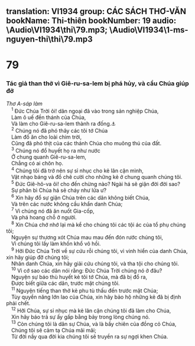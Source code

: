 translation: VI1934
group: CÁC SÁCH THƠ-VĂN
bookName: Thi-thiên 
bookNumber: 19
audio: \Audio\VI1934\thi\79.mp3; \Audio\VI1934\1-ms-nguyen-thi\thi\79.mp3
-------

<div class="title"><h1>79</h1><h3>Tác giả than thở vì Giê-ru-sa-lem bị phá hủy, và cầu Chúa giúp đỡ</h3><i>Thơ A-sáp làm</i></div>
<span class="verse thi_79_1"> <sup>1</sup> Đức Chúa Trời ôi! dân ngoại đã vào trong sản nghiệp Chúa, <br/> Làm ô uế đền thánh của Chúa, <br/> Và làm cho Giê-ru-sa-lem thành ra đống.<a data-toggle="tooltip" data-placement="bottom" title="2Vua 25:8-10; 2Su 36:17-19; Gie 52:12-14">⚓</a><br/></span>
<span class="verse thi_79_2"> <sup>2</sup> Chúng nó đã phó thây các tôi tớ Chúa <br/> Làm đồ ăn cho loài chim trời, <br/> Cũng đã phó thịt của các thánh Chúa cho muông thú của đất. <br/></span>
<span class="verse thi_79_3"> <sup>3</sup> Chúng nó đổ huyết họ ra như nước <br/> Ở chung quanh Giê-ru-sa-lem, <br/> Chẳng có ai chôn họ. <br/></span>
<span class="verse thi_79_4"> <sup>4</sup> Chúng tôi đã trở nên sự sỉ nhục cho kẻ lân cận mình, <br/> Vật nhạo báng và đồ chê cười cho những kẻ ở chung quanh chúng tôi. <br/></span>
<span class="verse thi_79_5"> <sup>5</sup> Đức Giê-hô-va ôi! cho đến chừng nào? Ngài há sẽ giận đời đời sao? <br/> Sự phân bì Chúa há sẽ cháy như lửa ư? <br/></span>
<span class="verse thi_79_6"> <sup>6</sup> Xin hãy đổ sự giận Chúa trên các dân không biết Chúa, <br/> Và trên các nước không cầu khẩn danh Chúa; <br/></span>
<span class="verse thi_79_7"> <sup>7</sup> Vì chúng nó đã ăn nuốt Gia-cốp, <br/> Và phá hoang chỗ ở người. <br/></span>
<span class="verse thi_79_8"> <sup>8</sup> Xin Chúa chớ nhớ lại mà kể cho chúng tôi các tội ác của tổ phụ chúng tôi; <br/> Nguyện sự thương xót Chúa mau mau đến đón rước chúng tôi, <br/> Vì chúng tôi lấy làm khốn khổ vô hồi. <br/></span>
<span class="verse thi_79_9"> <sup>9</sup> Hỡi Đức Chúa Trời về sự cứu rỗi chúng tôi, vì vinh hiển của danh Chúa, xin hãy giúp đỡ chúng tôi; <br/> Nhân danh Chúa, xin hãy giải cứu chúng tôi, và tha tội cho chúng tôi. <br/></span>
<span class="verse thi_79_10"> <sup>10</sup> Vì cớ sao các dân nói rằng: Đức Chúa Trời chúng nó ở đâu? <br/> Nguyện sự báo thù huyết kẻ tôi tớ Chúa, mà đã bị đổ ra, <br/> Được biết giữa các dân, trước mặt chúng tôi. <br/></span>
<span class="verse thi_79_11"> <sup>11</sup> Nguyện tiếng than thở kẻ phu tù thấu đến trước mặt Chúa; <br/> Tùy quyền năng lớn lao của Chúa, xin hãy bảo hộ những kẻ đã bị định phải chết. <br/></span>
<span class="verse thi_79_12"> <sup>12</sup> Hỡi Chúa, sự sỉ nhục mà kẻ lân cận chúng tôi đã làm cho Chúa, <br/> Xin hãy báo trả sự ấy gấp bằng bảy trong lòng chúng nó. <br/></span>
<span class="verse thi_79_13"> <sup>13</sup> Còn chúng tôi là dân sự Chúa, và là bầy chiên của đồng cỏ Chúa, <br/> Chúng tôi sẽ cảm tạ Chúa mãi mãi; <br/> Từ đời nầy qua đời kia chúng tôi sẽ truyền ra sự ngợi khen Chúa. <br/></span>
